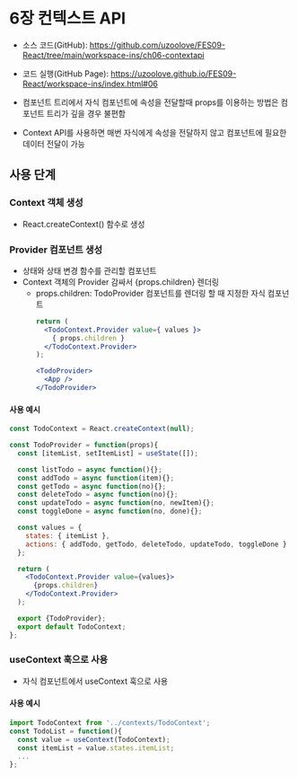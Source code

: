 # 6장 컨텍스트 API
* 소스 코드(GitHub): <https://github.com/uzoolove/FES09-React/tree/main/workspace-ins/ch06-contextapi>
* 코드 실행(GitHub Page): <https://uzoolove.github.io/FES09-React/workspace-ins/index.html#06>

* 컴포넌트 트리에서 자식 컴포넌트에 속성을 전달할때 props를 이용하는 방법은 컴포넌트 트리가 깊을 경우 불편함
* Context API를 사용하면 매번 자식에게 속성을 전달하지 않고 컴포넌트에 필요한 데이터 전달이 가능

## 사용 단계
### Context 객체 생성
* React.createContext() 함수로 생성

### Provider 컴포넌트 생성
* 상태와 상태 변경 함수를 관리할 컴포넌트
* Context 객체의 Provider 감싸서 {props.children} 렌더링
  - props.children: TodoProvider 컴포넌트를 렌더링 할 때 지정한 자식 컴포넌트
    ```jsx
    return (
      <TodoContext.Provider value={ values }>
        { props.children }
      </TodoContext.Provider>
    );
    ```
    ```jsx
    <TodoProvider>
      <App />
    </TodoProvider>
    ```

#### 사용 예시
```jsx
const TodoContext = React.createContext(null);

const TodoProvider = function(props){
  const [itemList, setItemList] = useState([]);

  const listTodo = async function(){};
  const addTodo = async function(item){};
  const getTodo = async function(no){};  
  const deleteTodo = async function(no){};
  const updateTodo = async function(no, newItem){};
  const toggleDone = async function(no, done){};

  const values = {
    states: { itemList },
    actions: { addTodo, getTodo, deleteTodo, updateTodo, toggleDone }
  };

  return (
    <TodoContext.Provider value={values}>
      {props.children}
    </TodoContext.Provider>
  );

  export {TodoProvider};
  export default TodoContext;
};
```

### useContext 훅으로 사용
* 자식 컴포넌트에서 useContext 훅으로 사용

#### 사용 예시
```jsx
import TodoContext from '../contexts/TodoContext';
const TodoList = function(){
  const value = useContext(TodoContext);
  const itemList = value.states.itemList;
  ...
};
```
